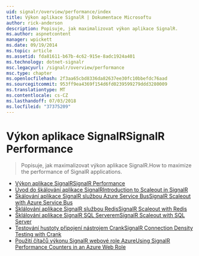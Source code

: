 ```yaml
---
uid: signalr/overview/performance/index
title: Výkon aplikace SignalR | Dokumentace Microsoftu
author: rick-anderson
description: Popisuje, jak maximalizovat výkon aplikace SignalR.
ms.author: aspnetcontent
manager: wpickett
ms.date: 09/19/2014
ms.topic: article
ms.assetid: fda81611-b67b-4c62-915e-8adc1924a401
ms.technology: dotnet-signalr
msc.legacyurl: /signalr/overview/performance
msc.type: chapter
ms.openlocfilehash: 2f3aa65cbd8336da82637ee30fc10bbefdc76aad
ms.sourcegitcommit: 953ff9ea4369f154d6fd0239599279ddd3280009
ms.translationtype: MT
ms.contentlocale: cs-CZ
ms.lasthandoff: 07/03/2018
ms.locfileid: "37375209"
---
```

<a name="signalr-performance"></a><span data-ttu-id="d3030-103">Výkon aplikace SignalR</span><span class="sxs-lookup"><span data-stu-id="d3030-103">SignalR Performance</span></span>
====================
> <span data-ttu-id="d3030-104">Popisuje, jak maximalizovat výkon aplikace SignalR.</span><span class="sxs-lookup"><span data-stu-id="d3030-104">How to maximize the performance of SignalR applications.</span></span>


- [<span data-ttu-id="d3030-105">Výkon aplikace SignalR</span><span class="sxs-lookup"><span data-stu-id="d3030-105">SignalR Performance</span></span>](signalr-performance.md)
- [<span data-ttu-id="d3030-106">Úvod do škálování aplikace SignalR</span><span class="sxs-lookup"><span data-stu-id="d3030-106">Introduction to Scaleout in SignalR</span></span>](scaleout-in-signalr.md)
- [<span data-ttu-id="d3030-107">Škálování aplikace SignalR službou Azure Service Bus</span><span class="sxs-lookup"><span data-stu-id="d3030-107">SignalR Scaleout with Azure Service Bus</span></span>](scaleout-with-windows-azure-service-bus.md)
- [<span data-ttu-id="d3030-108">Šklálování aplikace SignalR službou Redis</span><span class="sxs-lookup"><span data-stu-id="d3030-108">SignalR Scaleout with Redis</span></span>](scaleout-with-redis.md)
- [<span data-ttu-id="d3030-109">Šklálování aplikace SignalR SQL Serverem</span><span class="sxs-lookup"><span data-stu-id="d3030-109">SignalR Scaleout with SQL Server</span></span>](scaleout-with-sql-server.md)
- [<span data-ttu-id="d3030-110">Testování hustoty připojení nástrojem Crank</span><span class="sxs-lookup"><span data-stu-id="d3030-110">SignalR Connection Density Testing with Crank</span></span>](signalr-connection-density-testing-with-crank.md)
- [<span data-ttu-id="d3030-111">Použití čítačů výkonu SignalR webové role Azure</span><span class="sxs-lookup"><span data-stu-id="d3030-111">Using SignalR Performance Counters in an Azure Web Role</span></span>](using-signalr-performance-counters-in-an-azure-web-role.md)
